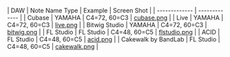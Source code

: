 

| DAW | Note Name Type | Example | Screen Shot |
| ------------- | ------------- |
| Cubase  | YAMAHA | C4=72, 60=C3 | [cubase.png](cubase.png) |
| Live  | YAMAHA | C4=72, 60=C3 | [live.png](live.png) |
| Bitwig Studio | YAMAHA | C4=72, 60=C3 | [bitwig.png](bitwig.png) |
| FL Studio | FL Studio | C4=48, 60=C5 | [flstudio.png](flstudio.png) |
| ACID | FL Studio | C4=48, 60=C5 | [acid.png](acid.png) |
| Cakewalk by BandLab | FL Studio | C4=48, 60=C5 | [cakewalk.png](cakewalk.png) |




